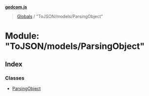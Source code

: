 **[gedcom.js](../README.md)**

> [Globals](../globals.md) / "ToJSON/models/ParsingObject"

# Module: "ToJSON/models/ParsingObject"

## Index

### Classes

* [ParsingObject](../classes/_tojson_models_parsingobject_.parsingobject.md)
